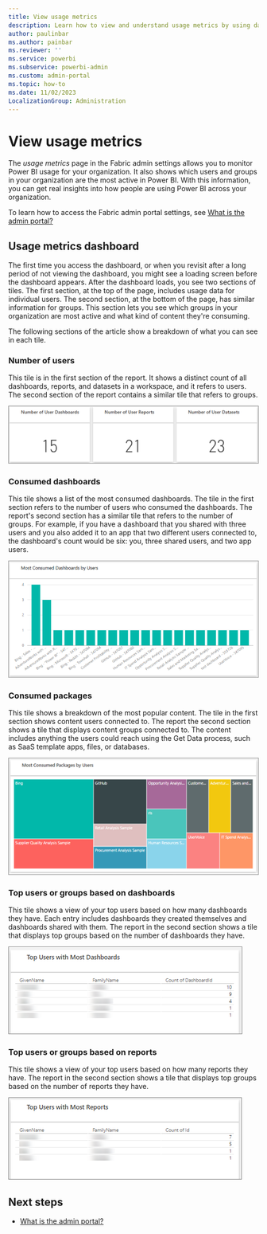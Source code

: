 ```yaml
---
title: View usage metrics
description: Learn how to view and understand usage metrics by using dashboards in the Fabric Admin settings page.
author: paulinbar
ms.author: painbar
ms.reviewer: ''
ms.service: powerbi
ms.subservice: powerbi-admin
ms.custom: admin-portal
ms.topic: how-to
ms.date: 11/02/2023
LocalizationGroup: Administration
---
```


# View usage metrics

The *usage metrics* page in the Fabric admin settings allows you to monitor Power BI usage for your organization. It also shows which users and groups in your organization are the most active in Power BI. With this information, you can get real insights into how people are using Power BI across your organization.

To learn how to access the Fabric admin portal settings, see [What is the admin portal?](admin-center.md)

## Usage metrics dashboard

The first time you access the dashboard, or when you revisit after a long period of not viewing the dashboard, you might see a loading screen before the dashboard appears. After the dashboard loads, you see two sections of tiles. The first section, at the top of the page, includes usage data for individual users. The second section, at the bottom of the page, has similar information for groups. This section lets you see which groups in your organization are most active and what kind of content they're consuming.

The following sections of the article show a breakdown of what you can see in each tile.

### Number of users

This tile is in the first section of the report. It shows a distinct count of all dashboards, reports, and datasets in a workspace, and it refers to users. The second section of the report contains a similar tile that refers to groups.
  
![Screenshot of a Power BI dashboard tile showing number of user dashboards, number of user reports, and number of user datasets in a three column table chart.](media/service-admin-portal-usage-metrics/powerbi-admin-usage-metrics-number-tiles.png)

### Consumed dashboards

This tile shows a list of the most consumed dashboards. The tile in the first section refers to the number of users who consumed the dashboards. The report's second section has a similar tile that refers to the number of groups. For example, if you have a dashboard that you shared with three users and you also added it to an app that two different users connected to, the dashboard's count would be six: you, three shared users, and two app users.

![Screenshot of a Power BI tile showing most consumed dashboards by user in the form of a horizontal bar chart.](media/service-admin-portal-usage-metrics/powerbi-admin-usage-metrics-top-dashboards.png)

### Consumed packages

This tile shows a breakdown of the most popular content. The tile in the first section shows content users connected to. The report the second section shows a tile that displays content groups connected to. The content includes anything the users could reach using the Get Data process, such as SaaS template apps, files, or databases.

![Screenshot of a Power BI tile showing most consumed packages by users in the form of a proportional area chart.](media/service-admin-portal-usage-metrics/powerbi-admin-usage-metrics-top-connections.png)

### Top users or groups based on dashboards

This tile shows a view of your top users based on how many dashboards they have. Each entry includes dashboards they created themselves and dashboards shared with them. The report in the second section shows a tile that displays top groups based on the number of dashboards they have.
  
![Screenshot of a Power BI tile showing top users based on how many dashboards they have in the form of a table chart.](media/service-admin-portal-usage-metrics/powerbi-admin-usage-metrics-top-users-dashboards.png)

### Top users or groups based on reports

This tile shows a view of your top users based on how many reports they have. The report in the second section shows a tile that displays top groups based on the number of reports they have.
  
![Screenshot of a Power BI tile showing top users based on how many reports they have in the form of a table chart.](media/service-admin-portal-usage-metrics/powerbi-admin-usage-metrics-top-users-reports.png)

## Next steps

- [What is the admin portal?](admin-center.md)

